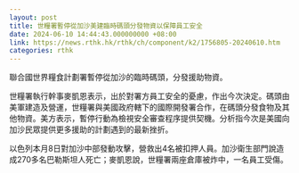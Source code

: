 ```yaml
---
layout: post
title: 世糧署暫停從加沙美建臨時碼頭分發物資以保障員工安全
date: 2024-06-10 14:44:43.000000000 +08:00
link: https://news.rthk.hk/rthk/ch/component/k2/1756805-20240610.htm
categories: rthk
---
```


聯合國世界糧食計劃署暫停從加沙的臨時碼頭，分發援助物資。

世糧署執行幹事麥凱恩表示，出於對署方員工安全的憂慮，作出今次決定。碼頭由美軍建造及營運，世糧署與美國政府轄下的國際開發署合作，在碼頭分發食物及其他物資。美方表示，暫停行動為檢視安全審查程序提供契機。分析指今次是美國向加沙民眾提供更多援助的計劃遇到的最新挫折。

以色列本月8日對加沙中部發動攻擊，營救出4名被扣押人員。加沙衛生部門說造成270多名巴勒斯坦人死亡；麥凱恩說，世糧署兩座倉庫被炸中，一名員工受傷。
